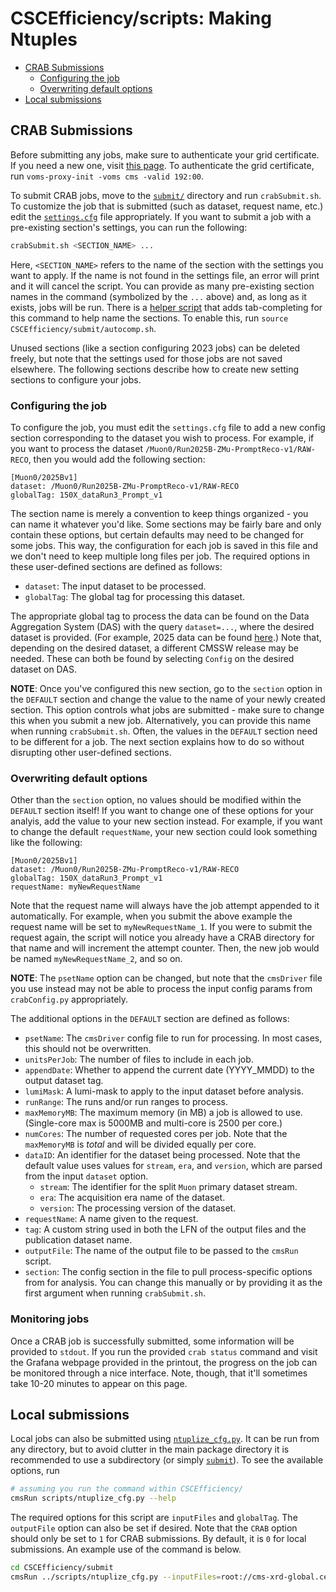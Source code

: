 # CSCEfficiency/scripts: Making Ntuples

- [CRAB Submissions](#crab-submissions)
   * [Configuring the job](#configuring-the-job)
   * [Overwriting default options](#overwriting-default-options)
- [Local submissions](#local-submissions)

## CRAB Submissions

Before submitting any jobs, make sure to authenticate your grid certificate. If you need a new one, 
visit [this page](https://twiki.cern.ch/twiki/bin/view/CMSPublic/WorkBookStartingGrid#ObtainingCert). 
To authenticate the grid certificate, run `voms-proxy-init -voms cms -valid 192:00`.

To submit CRAB jobs, move to the [`submit/`](../submit/) directory and run `crabSubmit.sh`. To customize the job that is submitted (such as dataset, 
request name, etc.) edit the [`settings.cfg`](../submit/settings.cfg) file appropriately. If you want to submit a job with a pre-existing section's settings,
you can run the following:

```bash
crabSubmit.sh <SECTION_NAME> ...
```

Here, `<SECTION_NAME>` refers to the name of the section with the settings you want to apply. If the name is not found in the settings file, an error will print and it
will cancel the script. You can provide as many pre-existing section names in the command (symbolized by the `...` above) and, as long as it exists, jobs will be run.
There is a [helper script](../submit/autocomp.sh) that adds tab-completing for this command to help name the sections. To enable this, run 
`source CSCEfficiency/submit/autocomp.sh`.

Unused sections (like a section configuring 2023 jobs) can be deleted freely, but note that the settings used for those jobs are not saved elsewhere. 
The following sections describe how to create new setting sections to configure your jobs.

### Configuring the job

To configure the job, you must edit the `settings.cfg` file to add a new config section corresponding to the dataset you wish to process. For example,
if you want to process the dataset `/Muon0/Run2025B-ZMu-PromptReco-v1/RAW-RECO`, then you would add the following section:

```dosini
[Muon0/2025Bv1]
dataset: /Muon0/Run2025B-ZMu-PromptReco-v1/RAW-RECO
globalTag: 150X_dataRun3_Prompt_v1 
```

The section name is merely a convention to keep things organized - you can name it whatever you'd like. Some sections may be fairly bare and only contain these
options, but certain defaults may need to be changed for some jobs. This way, the configuration for each job is saved in this file and we don't need to keep
multiple long files per job. The required options in these user-defined sections are defined as follows:

* `dataset`: The input dataset to be processed. 
* `globalTag`: The global tag for processing this dataset.

The appropriate global tag to process the data can be found on the Data Aggregation System (DAS) with the query `dataset=...`, where the desired dataset is provided.
(For example, 2025 data can be found 
[here](https://cmsweb.cern.ch/das/request?view=list&limit=50&instance=prod%2Fglobal&input=dataset%3D%2FMuon*%2FRun2025*-ZMu-PromptReco-v*%2FRAW-RECO).)
Note that, depending on the desired dataset, a different CMSSW release may be needed. These can both be found by selecting `Config` on the desired dataset on DAS.

**NOTE**: Once you've configured this new section, go to the `section` option in the `DEFAULT` section and change the value to the name of your newly created section.
This option controls what jobs are submitted - make sure to change this when you submit a new job. Alternatively, you can provide this name when running `crabSubmit.sh`.
Often, the values in the `DEFAULT` section need to be different for a job. The next section explains how to do so without disrupting other user-defined sections.

### Overwriting default options

Other than the `section` option, no values should be modified within the `DEFAULT` section itself! If you want to change one of these options for your analyis, add 
the value to your new section instead. For example, if you want to change the default `requestName`, your new section could look something like the following:

```dosini
[Muon0/2025Bv1]
dataset: /Muon0/Run2025B-ZMu-PromptReco-v1/RAW-RECO
globalTag: 150X_dataRun3_Prompt_v1 
requestName: myNewRequestName
```

Note that the request name will always have the job attempt appended to it automatically. For example, when you submit the above example the request name will be set to
`myNewRequestName_1`. If you were to submit the request again, the script will notice you already have a CRAB directory for that name and will increment the attempt counter.
Then, the new job would be named `myNewRequestName_2`, and so on.

**NOTE**: The `psetName` option can be changed, but note that the `cmsDriver` file you use instead
may not be able to process the input config params from `crabConfig.py` appropriately.

The additional options in the `DEFAULT` section are defined as follows:

* `psetName`: The `cmsDriver` config file to run for processing. In most cases, this should not be overwritten.
* `unitsPerJob`: The number of files to include in each job.
* `appendDate`: Whether to append the current date (YYYY_MMDD) to the output dataset tag.
* `lumiMask`: A lumi-mask to apply to the input dataset before analysis.
* `runRange`: The runs and/or run ranges to process.
* `maxMemoryMB`: The maximum memory (in MB) a job is allowed to use. (Single-core max is 5000MB and multi-core is 2500 per core.)
* `numCores`: The number of requested cores per job. Note that the `maxMemoryMB` is *total* and will be divided equally per core.
* `dataID`: An identifier for the dataset being processed. Note that the default value uses values for `stream`, `era`, and `version`, which are
parsed from the input `dataset` option.
  * `stream`: The identifier for the split `Muon` primary dataset stream.
  * `era`: The acquisition era name of the dataset.
  * `version`: The processing version of the dataset.
* `requestName`: A name given to the request.
* `tag`: A custom string used in both the LFN of the output files and the publication dataset name.
* `outputFile`: The name of the output file to be passed to the `cmsRun` script.
* `section`: The config section in the file to pull process-specific options from for analysis. You can change this manually or by providing it as the
first argument when running `crabSubmit.sh`.

### Monitoring jobs

Once a CRAB job is successfully submitted, some information will be provided to `stdout`. If you run the provided `crab status` command and visit the
Grafana webpage provided in the printout, the progress on the job can be monitored through a nice interface. Note, though, that it'll sometimes take 10-20 minutes
to appear on this page.

## Local submissions

Local jobs can also be submitted using [`ntuplize_cfg.py`](ntuplize_cfg.py). It can be run from any directory, but to avoid clutter in 
the main package directory it is recommended to use a subdirectory (or simply [`submit`](../submit)). To see the available options, run

```bash
# assuming you run the command within CSCEfficiency/
cmsRun scripts/ntuplize_cfg.py --help
```

The required options for this script are `inputFiles` and `globalTag`. The `outputFile` option can also be set if desired. Note that the `CRAB` option should only
be set to `1` for CRAB submissions. By default, it is `0` for local submissions. An example use of the command is below.

```bash
cd CSCEfficiency/submit
cmsRun ../scripts/ntuplize_cfg.py --inputFiles=root://cms-xrd-global.cern.ch//store/data/Run2025B/Muon0/RAW-RECO/ZMu-PromptReco-v1/000/391/668/00000/b7adfb3e-c0f3-4c04-9908-b4a5cbacad1a.root globalTag=150X_dataRun3_Prompt_v1 outputFile=test.root
```
